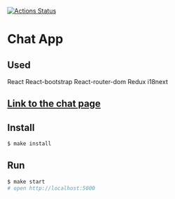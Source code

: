 [![Actions Status](https://github.com/Skenzi/frontend-project-lvl4/workflows/hexlet-check/badge.svg)](https://github.com/Skenzi/frontend-project-lvl4/actions)

# Chat App

## Used

React
React-bootstrap
React-router-dom
Redux
i18next

## [Link to the chat page](https://shielded-spire-13127.herokuapp.com/)

## Install

```sh
$ make install
```

## Run

```sh
$ make start
# open http://localhost:5000
```

